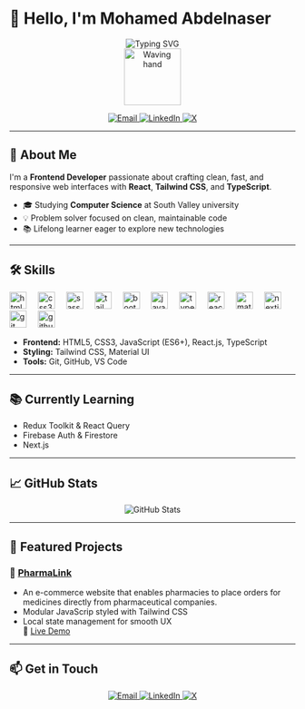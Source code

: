 # 👋 Hello, I'm Mohamed Abdelnaser

<div align="center">
  <img src="https://readme-typing-svg.herokuapp.com?font=Fira+Code&pause=1000&color=0ED3CF&center=true&vCenter=true&width=450&lines=Frontend+Web+Developer;React+%7C+Tailwind+CSS+%7C+TypeScript;Passionate+about+clean+and+responsive+UIs" alt="Typing SVG" />
</div>

<div align="center" id="header">
  <img src="https://media.giphy.com/media/M9gbBd9nbDrOTu1Mqx/giphy.gif" width="100" alt="Waving hand" />
</div>

<p align="center">
  <a href="mailto:xxmohmedabdelnaser2004xx@gmail.com" target="_blank" rel="noopener noreferrer">
    <img src="https://img.shields.io/badge/Email-D14836?style=for-the-badge&logo=gmail&logoColor=white" alt="Email" />
  </a>
  <a href="https://www.linkedin.com/in/mohamed-abdelnaser-899262289/" target="_blank" rel="noopener noreferrer">
    <img src="https://img.shields.io/badge/LinkedIn-0077B5?style=for-the-badge&logo=linkedin&logoColor=white" alt="LinkedIn" />
  </a>
  <a href="https://x.com/Mo_Zakeer" target="_blank" rel="noopener noreferrer">
  <img
    src="https://img.shields.io/badge/X-%23000000.svg?style=for-the-badge&logo=X&logoColor=white"
    alt="X"
  />
</a>
</p>

---

## 🚀 About Me

I'm a **Frontend Developer** passionate about crafting clean, fast, and responsive web interfaces with **React**, **Tailwind CSS**, and **TypeScript**.

- 🎓 Studying **Computer Science** at South Valley university 
- 💡 Problem solver focused on clean, maintainable code  
- 📚 Lifelong learner eager to explore new technologies  

---

## 🛠 Skills

<div align="left">
  <img src="https://cdn.jsdelivr.net/gh/devicons/devicon/icons/html5/html5-original.svg" height="30" alt="html5 logo"  />
  <img width="12" />
  <img src="https://cdn.jsdelivr.net/gh/devicons/devicon/icons/css3/css3-original.svg" height="30" alt="css3 logo"  />
  <img width="12" />
  <img src="https://cdn.jsdelivr.net/gh/devicons/devicon/icons/sass/sass-original.svg" height="30" alt="sass logo"  />
  <img width="12" />
  <img src="https://cdn.jsdelivr.net/gh/devicons/devicon/icons/tailwindcss/tailwindcss-original-wordmark.svg" height="30" alt="tailwindcss logo"  />
  <img width="12" />
  <img src="https://cdn.jsdelivr.net/gh/devicons/devicon/icons/bootstrap/bootstrap-original.svg" height="30" alt="bootstrap logo"  />
  <img width="12" />
  <img src="https://cdn.jsdelivr.net/gh/devicons/devicon/icons/javascript/javascript-original.svg" height="30" alt="javascript logo"  />
  <img width="12" />
  <img src="https://cdn.jsdelivr.net/gh/devicons/devicon/icons/typescript/typescript-original.svg" height="30" alt="typescript logo"  />
  <img width="12" />
  <img src="https://cdn.jsdelivr.net/gh/devicons/devicon/icons/react/react-original.svg" height="30" alt="react logo"  />
  <img width="12" />
  <img src="https://cdn.jsdelivr.net/gh/devicons/devicon/icons/materialui/materialui-original.svg" height="30" alt="materialui logo"  />
  <img width="12" />
  <img src="https://cdn.jsdelivr.net/gh/devicons/devicon/icons/nextjs/nextjs-original.svg" height="30" alt="nextjs logo"  />
  <img width="12" />
  <img src="https://cdn.jsdelivr.net/gh/devicons/devicon/icons/git/git-original.svg" height="30" alt="git logo"  />
  <img width="12" />
  <img src="https://cdn.jsdelivr.net/gh/devicons/devicon/icons/github/github-original.svg" height="30" alt="github logo"  />
</div>

- **Frontend:** HTML5, CSS3, JavaScript (ES6+), React.js, TypeScript  
- **Styling:** Tailwind CSS, Material UI  
- **Tools:** Git, GitHub, VS Code  

---

## 📚 Currently Learning

- Redux Toolkit & React Query  
- Firebase Auth & Firestore  
- Next.js  

---

## 📈 GitHub Stats

<p align="center">
  <img src="https://github-readme-stats.vercel.app/api?username=MoZakeer&show_icons=true&theme=tokyonight" alt="GitHub Stats" />
</p>

---

## 📌 Featured Projects

### 📄 [PharmaLink](https://github.com/MoZakeer/PharmaLink)  
- An e-commerce website that enables pharmacies to place orders for medicines directly from pharmaceutical companies.
- Modular JavaScrip styled with Tailwind CSS  
- Local state management for smooth UX  
🔗 [Live Demo](https://mozakeer.github.io/PharmaLink/)

---

## 📫 Get in Touch

<p align="center">
  <a href="mailto:mohmedabdelnaser2004@gmail.com" target="_blank" rel="noopener noreferrer">
    <img src="https://img.shields.io/badge/Email-D14836?style=for-the-badge&logo=gmail&logoColor=white" alt="Email" />
  </a>
  <a href="https://www.linkedin.com/in/mohamed-abdelnaser-899262289/" target="_blank" rel="noopener noreferrer">
    <img src="https://img.shields.io/badge/LinkedIn-0077B5?style=for-the-badge&logo=linkedin&logoColor=white" alt="LinkedIn" />
  </a>
  <a href="https://x.com/Mo_Zakeer" target="_blank" rel="noopener noreferrer">
  <img
    src="https://img.shields.io/badge/X-%23000000.svg?style=for-the-badge&logo=X&logoColor=white"
    alt="X"
  />
</a>
</p>
<!--
<p align="center">
<img src="https://github.com/MoZakeer/MoZakeer/raw/main/dist/snake.svg" /></p>

---


## 🐍 Contribution Graph

<br clear="both">

<img src="https://github.com/MoZakeer/MoZakeer/raw/output/snake.svg" />
---
-->
